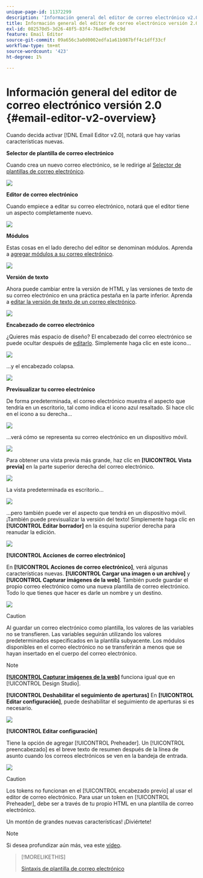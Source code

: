 ```yaml
---
unique-page-id: 11372299
description: 'Información general del editor de correo electrónico v2.0: documentos de Marketo: documentación del producto'
title: Información general del editor de correo electrónico versión 2.0
exl-id: 082570d5-3d26-48f5-83f4-76ad9efc9c9d
feature: Email Editor
source-git-commit: 09a656c3a0d0002edfa1a61b987bff4c1dff33cf
workflow-type: tm+mt
source-wordcount: '423'
ht-degree: 1%

---
```


# Información general del editor de correo electrónico versión 2.0 {#email-editor-v2-overview}

Cuando decida activar [!DNL Email Editor v2.0], notará que hay varias características nuevas.

**Selector de plantilla de correo electrónico**

Cuando crea un nuevo correo electrónico, se le redirige al [Selector de plantillas de correo electrónico](/help/marketo/product-docs/email-marketing/general/email-editor-2/email-template-picker-overview.md).

![](assets/email-editor-v2-overview-1.png)

**Editor de correo electrónico**

Cuando empiece a editar su correo electrónico, notará que el editor tiene un aspecto completamente nuevo.

![](assets/email-editor-v2-overview-2.png)

**Módulos**

Estas cosas en el lado derecho del editor se denominan módulos. Aprenda a [agregar módulos a su correo electrónico](/help/marketo/product-docs/email-marketing/general/email-editor-2/add-modules-to-your-email.md).

![](assets/email-editor-v2-overview-3.png)

**Versión de texto**

Ahora puede cambiar entre la versión de HTML y las versiones de texto de su correo electrónico en una práctica pestaña en la parte inferior. Aprenda a [editar la versión de texto de un correo electrónico](/help/marketo/product-docs/email-marketing/general/creating-an-email/edit-the-text-version-of-an-email.md).

![](assets/email-editor-v2-overview-4.png)

**Encabezado de correo electrónico**

¿Quieres más espacio de diseño? El encabezado del correo electrónico se puede ocultar después de [editarlo](/help/marketo/product-docs/email-marketing/general/creating-an-email/edit-your-email-header.md). Simplemente haga clic en este icono...

![](assets/email-editor-v2-overview-5.png)

...y el encabezado colapsa.

![](assets/email-editor-v2-overview-6.png)

**Previsualizar tu correo electrónico**

De forma predeterminada, el correo electrónico muestra el aspecto que tendría en un escritorio, tal como indica el icono azul resaltado. Si hace clic en el icono a su derecha...

![](assets/email-editor-v2-overview-7.png)

...verá cómo se representa su correo electrónico en un dispositivo móvil.

![](assets/email-editor-v2-overview-8.png)

Para obtener una vista previa más grande, haz clic en **[!UICONTROL Vista previa]** en la parte superior derecha del correo electrónico.

![](assets/email-editor-v2-overview-9.png)

La vista predeterminada es escritorio...

![](assets/email-editor-v2-overview-10.png)

...pero también puede ver el aspecto que tendrá en un dispositivo móvil. ¡También puede previsualizar la versión del texto! Simplemente haga clic en **[!UICONTROL Editar borrador]** en la esquina superior derecha para reanudar la edición.

![](assets/email-editor-v2-overview-11.png)

**[!UICONTROL Acciones de correo electrónico]**

En **[!UICONTROL Acciones de correo electrónico]**, verá algunas características nuevas. **[!UICONTROL Cargar una imagen o un archivo]** y **[!UICONTROL Capturar imágenes de la web]**. También puede guardar el propio correo electrónico como una nueva plantilla de correo electrónico. Todo lo que tienes que hacer es darle un nombre y un destino.

![](assets/email-editor-v2-overview-12.png)

>[!CAUTION]
>
>Al guardar un correo electrónico como plantilla, los valores de las variables no se transfieren. Las variables seguirán utilizando los valores predeterminados especificados en la plantilla subyacente. Los módulos disponibles en el correo electrónico no se transferirán a menos que se hayan insertado en el cuerpo del correo electrónico.

>[!NOTE]
>
>**[[!UICONTROL Capturar imágenes de la web]](/help/marketo/product-docs/demand-generation/images-and-files/grab-the-images-from-a-web-page.md)** funciona igual que en [!UICONTROL Design Studio].

**[!UICONTROL Deshabilitar el seguimiento de aperturas]** En **[!UICONTROL Editar configuración]**, puede deshabilitar el seguimiento de aperturas si es necesario.

![](assets/email-editor-v2-overview-13.png)

**[!UICONTROL Editar configuración]**

Tiene la opción de agregar [!UICONTROL Preheader]. Un [!UICONTROL preencabezado] es el breve texto de resumen después de la línea de asunto cuando los correos electrónicos se ven en la bandeja de entrada.

![](assets/email-editor-v2-overview-14.png)

>[!CAUTION]
>
>Los tokens no funcionan en el [!UICONTROL encabezado previo] al usar el editor de correo electrónico. Para usar un token en [!UICONTROL Preheader], debe ser a través de tu propio HTML en una plantilla de correo electrónico.

Un montón de grandes nuevas características! ¡Diviértete!

>[!NOTE]
>
>Si desea profundizar aún más, vea este [vídeo](https://nation.marketo.com/videos/1463).

>[!MORELIKETHIS]
>
>[Sintaxis de plantilla de correo electrónico](/help/marketo/product-docs/email-marketing/general/email-editor-2/email-template-syntax.md)
